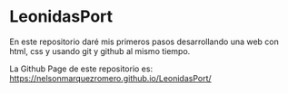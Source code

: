 # LeonidasPort
En este repositorio daré mis primeros pasos desarrollando una web con html, css y usando git y github al mismo tiempo.

La Github Page de este repositorio es:
                                      https://nelsonmarquezromero.github.io/LeonidasPort/
